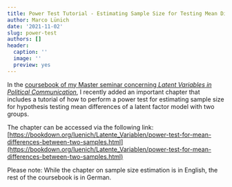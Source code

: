```yaml
---
title: Power Test Tutorial - Estimating Sample Size for Testing Mean Differences of Latent Factors Using R
author: Marco Lünich
date: '2021-11-02'
slug: power-test
authors: []
header:
  caption: ''
  image: ''
  preview: yes
---
```


In the [coursebook of my Master seminar concerning *Latent Variables in Political Communication*](https://bookdown.org/luenich/Latente_Variablen/), I recently added an important chapter that includes a tutorial of how to perform a power test for estimating sample size for hypothesis testing mean differences of a latent factor model with two groups.

The chapter can be accessed via the following link: [https://bookdown.org/luenich/Latente_Variablen/power-test-for-mean-differences-between-two-samples.html](https://bookdown.org/luenich/Latente_Variablen/power-test-for-mean-differences-between-two-samples.html)

Please note: While the chapter on sample size estimation is in English, the rest of the coursebook is in German.

